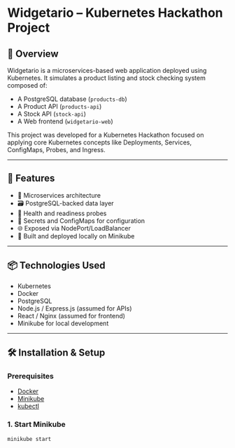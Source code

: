 # Widgetario – Kubernetes Hackathon Project

## 🧠 Overview

Widgetario is a microservices-based web application deployed using Kubernetes. It simulates a product listing and stock checking system composed of:

- A PostgreSQL database (`products-db`)
- A Product API (`products-api`)
- A Stock API (`stock-api`)
- A Web frontend (`widgetario-web`)

This project was developed for a Kubernetes Hackathon focused on applying core Kubernetes concepts like Deployments, Services, ConfigMaps, Probes, and Ingress.

---

## 🚀 Features

- 🧱 Microservices architecture
- 🗃️ PostgreSQL-backed data layer
- 🧪 Health and readiness probes
- 🔐 Secrets and ConfigMaps for configuration
- 🌐 Exposed via NodePort/LoadBalancer
- 🎯 Built and deployed locally on Minikube

---

## 📦 Technologies Used

- Kubernetes
- Docker
- PostgreSQL
- Node.js / Express.js (assumed for APIs)
- React / Nginx (assumed for frontend)
- Minikube for local development

---

## 🛠️ Installation & Setup

### Prerequisites

- [Docker](https://www.docker.com/)
- [Minikube](https://minikube.sigs.k8s.io/docs/)
- [kubectl](https://kubernetes.io/docs/tasks/tools/)

### 1. Start Minikube

```bash
minikube start
